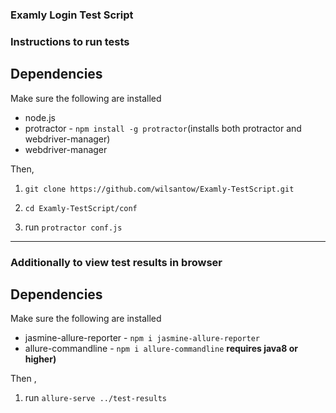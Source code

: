 ### Examly Login Test Script

### Instructions to run tests

## Dependencies

Make sure the following are installed

- node.js
- protractor - `npm install -g protractor`(installs both protractor and webdriver-manager)
- webdriver-manager

Then,

1. `git clone https://github.com/wilsantow/Examly-TestScript.git`

1. `cd Examly-TestScript/conf`

1. run `protractor conf.js`

---

### Additionally to view test results in browser

## Dependencies

Make sure the following are installed

- jasmine-allure-reporter - `npm i jasmine-allure-reporter`
- allure-commandline - `npm i allure-commandline`  **requires java8 or higher)**

Then ,

1. run `allure-serve ../test-results`
